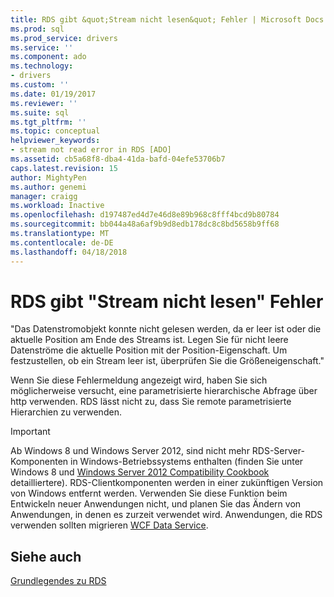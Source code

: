 ```yaml
---
title: RDS gibt &quot;Stream nicht lesen&quot; Fehler | Microsoft Docs
ms.prod: sql
ms.prod_service: drivers
ms.service: ''
ms.component: ado
ms.technology:
- drivers
ms.custom: ''
ms.date: 01/19/2017
ms.reviewer: ''
ms.suite: sql
ms.tgt_pltfrm: ''
ms.topic: conceptual
helpviewer_keywords:
- stream not read error in RDS [ADO]
ms.assetid: cb5a68f8-dba4-41da-bafd-04efe53706b7
caps.latest.revision: 15
author: MightyPen
ms.author: genemi
manager: craigg
ms.workload: Inactive
ms.openlocfilehash: d197487ed4d7e46d8e89b968c8fff4bcd9b80784
ms.sourcegitcommit: bb044a48a6af9b9d8edb178dc8c8bd5658b9ff68
ms.translationtype: MT
ms.contentlocale: de-DE
ms.lasthandoff: 04/18/2018
---
```

# <a name="rds-returns-quotstream-not-readquot-error"></a>RDS gibt &quot;Stream nicht lesen&quot; Fehler
"Das Datenstromobjekt konnte nicht gelesen werden, da er leer ist oder die aktuelle Position am Ende des Streams ist. Legen Sie für nicht leere Datenströme die aktuelle Position mit der Position-Eigenschaft. Um festzustellen, ob ein Stream leer ist, überprüfen Sie die Größeneigenschaft."  
  
 Wenn Sie diese Fehlermeldung angezeigt wird, haben Sie sich möglicherweise versucht, eine parametrisierte hierarchische Abfrage über http verwenden. RDS lässt nicht zu, dass Sie remote parametrisierte Hierarchien zu verwenden.  
  
> [!IMPORTANT]
>  Ab Windows 8 und Windows Server 2012, sind nicht mehr RDS-Server-Komponenten in Windows-Betriebssystems enthalten (finden Sie unter Windows 8 und [Windows Server 2012 Compatibility Cookbook](https://www.microsoft.com/en-us/download/details.aspx?id=27416) detailliertere). RDS-Clientkomponenten werden in einer zukünftigen Version von Windows entfernt werden. Verwenden Sie diese Funktion beim Entwickeln neuer Anwendungen nicht, und planen Sie das Ändern von Anwendungen, in denen es zurzeit verwendet wird. Anwendungen, die RDS verwenden sollten migrieren [WCF Data Service](http://go.microsoft.com/fwlink/?LinkId=199565).  
  
## <a name="see-also"></a>Siehe auch  
 [Grundlegendes zu RDS](../../../ado/guide/remote-data-service/rds-fundamentals.md)



